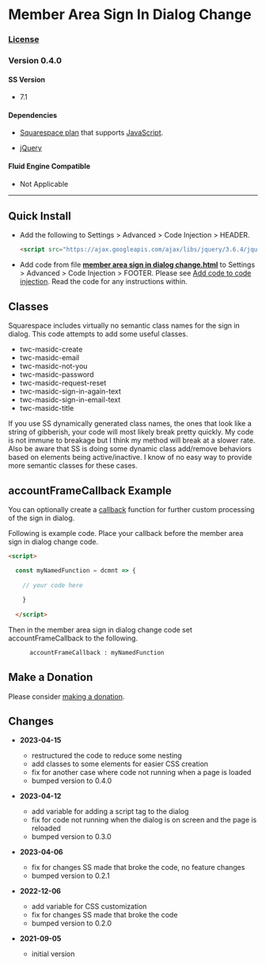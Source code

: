 # Member Area Sign In Dialog Change

### [License][1]
    
### Version 0.4.0

#### SS Version

  * 7.1

#### Dependencies

  * [Squarespace plan][2] that supports [JavaScript][3].
  
  * [jQuery][4]

#### Fluid Engine Compatible

  * Not Applicable

---

## Quick Install

* Add the following to Settings > Advanced > Code Injection > HEADER.
  
  ```html
  <script src="https://ajax.googleapis.com/ajax/libs/jquery/3.6.4/jquery.min.js"></script>
  ```
  
* Add code from file **[member area sign in dialog change.html][5]** to
  Settings > Advanced > Code Injection > FOOTER. Please see [Add code to code
  injection][6]. Read the code for any instructions within.

## Classes

Squarespace includes virtually no semantic class names for the sign in dialog.
This code attempts to add some useful classes.

  * twc-masidc-create
  * twc-masidc-email
  * twc-masidc-not-you
  * twc-masidc-password
  * twc-masidc-request-reset
  * twc-masidc-sign-in-again-text
  * twc-masidc-sign-in-email-text
  * twc-masidc-title

If you use SS dynamically generated class names, the ones that look like a
string of gibberish, your code will most likely break pretty quickly. My code is
not immune to breakage but I think my method will break at a slower rate. Also
be aware that SS is doing some dynamic class add/remove behaviors based on
elements being active/inactive. I know of no easy way to provide more semantic
classes for these cases.

## accountFrameCallback Example

You can optionally create a [callback][7] function for further custom
processing of the sign in dialog.

Following is example code. Place your callback before the member area sign in
dialog change code.

```html
<script>

  const myNamedFunction = dcmnt => {
  
    // your code here
    
    }
    
  </script>

```

Then in the member area sign in dialog change code set accountFrameCallback to
the following.

```html
      accountFrameCallback : myNamedFunction
```

## Make a Donation

Please consider [making a donation][8].

## Changes

* **2023-04-15**

  * restructured the code to reduce some nesting
  * add classes to some elements for easier CSS creation
  * fix for another case where code not running when a page is loaded
  * bumped version to 0.4.0

* **2023-04-12**

  * add variable for adding a script tag to the dialog
  * fix for code not running when the dialog is on screen and the page is
    reloaded
  * bumped version to 0.3.0

* **2023-04-06**

  * fix for changes SS made that broke the code, no feature changes
  * bumped version to 0.2.1

* **2022-12-06**

  * add variable for CSS customization
  * fix for changes SS made that broke the code
  * bumped version to 0.2.0

* **2021-09-05**

  * initial version

[1]: https://github.com/tomsWebConsulting/twcsl/blob/main/LICENSE.txt#L1
[2]: https://www.squarespace.com/pricing
[3]: https://en.wikipedia.org/wiki/JavaScript
[4]: https://jquery.com/
[5]: member%20area%20sign%20in%20dialog%20change.html#L1
[6]: https://support.squarespace.com/hc/en-us/articles/205815908-Using-code-injection#toc-add-code-to-code-injection
[7]: https://en.wikipedia.org/wiki/Callback_(computer_programming)
[8]: https://github.com/tomsWebConsulting/twcsl#make-a-donation
